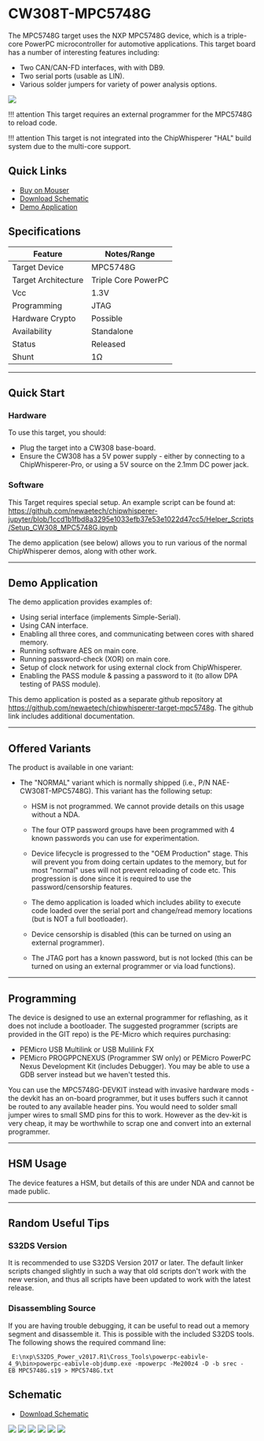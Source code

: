 # CW308T-MPC5748G

The MPC5748G target uses the NXP MPC5748G device, which is a triple-core
PowerPC microcontroller for automotive applications. This target board
has a number of interesting features including:

  - Two CAN/CAN-FD interfaces, with with DB9.
  - Two serial ports (usable as LIN).
  - Various solder jumpers for variety of power analysis options.

![](Images/Mpc5748g_web.jpg)

!!! attention
    This target requires an external programmer for the MPC5748G to reload code.

!!! attention
    This target is not integrated into the ChipWhisperer "HAL" build system due to
    the multi-core support.

## Quick Links

* [Buy on Mouser](https://www.mouser.com/ProductDetail/NewAE/NAE-CW308T-MPC5748G?qs=r5DSvlrkXmLaM5xNpZhgpQ%3D%3D)
* [Download Schematic](https://github.com/newaetech/chipwhisperer-target-cw308t/raw/main/CW308T_MPC57/SCH_CW308T_MPC5748G_02.PDF)
* [Demo Application](https://github.com/newaetech/chipwhisperer-target-mpc5748g)

## Specifications

| Feature | Notes/Range |
|---------|----------|
| Target Device | MPC5748G |
| Target Architecture | Triple Core PowerPC |
| Vcc | 1.3V |
| Programming | JTAG |
| Hardware Crypto | Possible |
| Availability | Standalone |
| Status | Released |
| Shunt | 1Ω |

---

## Quick Start

### Hardware

To use this target, you should:

* Plug the target into a CW308 base-board.
* Ensure the CW308 has a 5V power supply - either by connecting to a ChipWhisperer-Pro, or using a 5V source on the 2.1mm DC power jack.

### Software

This Target requires special setup. An example script can be found at: https://github.com/newaetech/chipwhisperer-jupyter/blob/1ccd1b1fbd8a3295e1033efb37e53e1022d47cc5/Helper_Scripts/Setup_CW308_MPC5748G.ipynb

The demo application (see below) allows you to run various of the normal ChipWhisperer demos, along with other work.

---

## Demo Application

The demo application provides examples of:

  - Using serial interface (implements Simple-Serial).
  - Using CAN interface.
  - Enabling all three cores, and communicating between cores with
    shared memory.
  - Running software AES on main core.
  - Running password-check (XOR) on main core.
  - Setup of clock network for using external clock from ChipWhisperer.
  - Enabling the PASS module & passing a password to it (to allow DPA
    testing of PASS module).

This demo application is posted as a separate github repository at
<https://github.com/newaetech/chipwhisperer-target-mpc5748g>. The github
link includes additional documentation.

---

## Offered Variants

The product is available in one variant:

  - The "NORMAL" variant which is normally shipped (i.e., P/N
    NAE-CW308T-MPC5748G). This variant has the following setup:
      - HSM is not programmed. We cannot provide details on this usage
        without a NDA.

      - The four OTP password groups have been programmed with 4 known
        passwords you can use for experimentation.
      - Device lifecycle is progressed to the "OEM Production" stage.
        This will prevent you from doing certain updates to the memory,
        but for most "normal" uses will not prevent reloading of code
        etc. This progression is done since it is required to use the
        password/censorship features.
      - The demo application is loaded which includes ability to execute
        code loaded over the serial port and change/read memory
        locations (but is NOT a full bootloader).
      - Device censorship is disabled (this can be turned on using an
        external programmer).
      - The JTAG port has a known password, but is not locked (this can
        be turned on using an external programmer or via load
        functions).

---

## Programming

The device is designed to use an external programmer for reflashing, as
it does not include a bootloader. The suggested programmer (scripts are
provided in the GIT repo) is the PE-Micro which requires purchasing:

  - PEMicro USB Multilink or USB Mulilink FX
  - PEMicro PROGPPCNEXUS (Programmer SW only) or PEMicro PowerPC Nexus
    Development Kit (includes Debugger). You may be able to use a GDB
    server instead but we haven't tested this.

You can use the MPC5748G-DEVKIT instead with invasive hardware mods -
the devkit has an on-board programmer, but it uses buffers such it
cannot be routed to any available header pins. You would need to solder
small jumper wires to small SMD pins for this to work. However as the
dev-kit is very cheap, it may be worthwhile to scrap one and convert
into an external programmer.

---

## HSM Usage

The device features a HSM, but details of this are under NDA and cannot
be made public.

---

## Random Useful Tips

### **S32DS Version**

It is recommended to use S32DS Version 2017 or later. The default linker
scripts changed slightly in such a way that old scripts don't work with
the new version, and thus all scripts have been updated to work with the
latest release.

### **Disassembling Source**

If you are having trouble debugging, it can be useful to read out a
memory segment and disassemble it. This is possible with the included
S32DS tools. The following shows the required command line:

` E:\nxp\S32DS_Power_v2017.R1\Cross_Tools\powerpc-eabivle-4_9\bin>powerpc-eabivle-objdump.exe -mpowerpc -Me200z4 -D -b srec -EB MPC5748G.s19 > MPC5748G.txt`

## Schematic

* [Download Schematic](https://github.com/newaetech/chipwhisperer-target-cw308t/raw/main/CW308T_MPC57/SCH_CW308T_MPC5748G_02.PDF)

![](Images/mpc5748g-sch1.png)
![](Images/mpc5748g-sch2.png)
![](Images/mpc5748g-sch3.png)
![](Images/mpc5748g-sch4.png)
![](Images/mpc5748g-sch5.png)
![](Images/mpc5748g-sch6.png)
